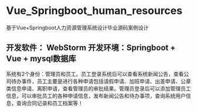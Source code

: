 # Vue_Springboot_human_resources
基于Vue+Springboot人力资源管理系统设计毕业源码案例设计

## 开发软件： WebStorm 开发环境：Springboot + Vue + mysql数据库

  系统有2个身份：管理员和员工。员工登录系统后可以查看系统新闻公告，查看公司待办事件，员工主要是进行各种申请包括请假申请、加班申请、出差申请、公章类信息申请、离职申请，查看管理员的审批结果。管理员登录后可以添加管理员工信息，可以审批员工的各种申请信息，发布新闻公告和待办事项，查询系统用户信息，查询合同记录和员工档案等！
